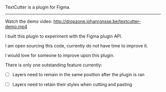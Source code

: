 TextCutter is a plugin for Figma.

---

Watch the demo video:
http://dropzone.johanronsse.be/textcutter-demo.mp4

I built this plugin to experiment with the Figma plugin API.

I am open sourcing this code, currently do not have time to improve it.

I would love for someone to improve upon this plugin.

There is only one outstanding feature currently:

* [ ] Layers need to remain in the same position after the plugin is ran
* [ ] Layers need to retain their styles when cutting and pasting



